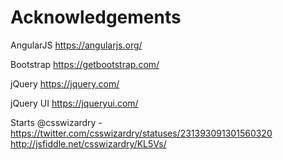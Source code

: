 # Acknowledgements

AngularJS
https://angularjs.org/

Bootstrap
https://getbootstrap.com/

jQuery
https://jquery.com/

jQuery UI
https://jqueryui.com/

Starts
@csswizardry - https://twitter.com/csswizardry/statuses/231393091301560320
http://jsfiddle.net/csswizardry/KL5Vs/